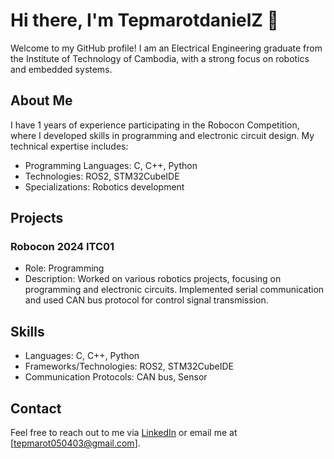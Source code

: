 # Hi there, I'm TepmarotdanielZ 👋

Welcome to my GitHub profile! I am an Electrical Engineering graduate from the Institute of Technology of Cambodia, with a strong focus on robotics and embedded systems.

## About Me

I have 1 years of experience participating in the Robocon Competition, where I developed skills in programming and electronic circuit design. My technical expertise includes:

- Programming Languages: C, C++, Python
- Technologies: ROS2, STM32CubeIDE
- Specializations: Robotics development

## Projects

### Robocon 2024 ITC01
- Role: Programming
- Description: Worked on various robotics projects, focusing on programming and electronic circuits. Implemented serial communication and used CAN bus protocol for control signal transmission.


## Skills

- Languages: C, C++, Python
- Frameworks/Technologies: ROS2, STM32CubeIDE
- Communication Protocols: CAN bus, Sensor

## Contact

Feel free to reach out to me via [LinkedIn](https://www.linkedin.com/in/tep-marot-575973262/) or email me at [tepmarot050403@gmail.com].


